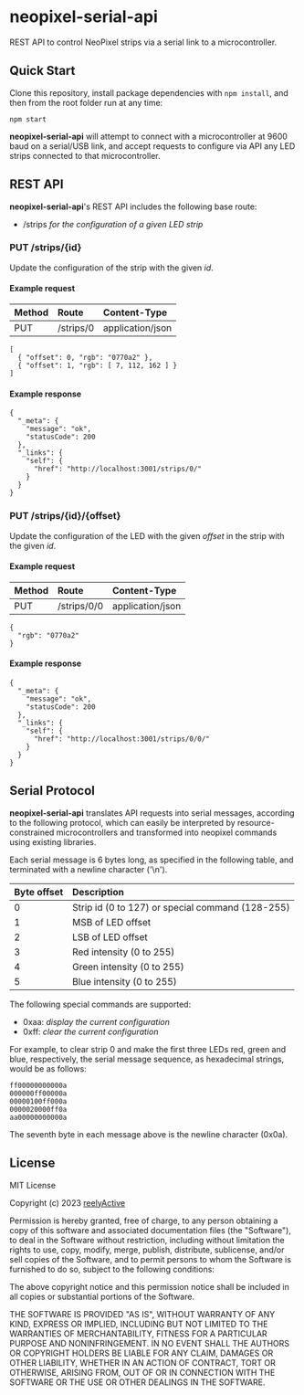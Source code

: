 neopixel-serial-api
===================

REST API to control NeoPixel strips via a serial link to a microcontroller.


Quick Start
-----------

Clone this repository, install package dependencies with `npm install`, and then from the root folder run at any time:

    npm start

__neopixel-serial-api__ will attempt to connect with a microcontroller at 9600 baud on a serial/USB link, and accept requests to configure via API any LED strips connected to that microcontroller.


REST API
--------

__neopixel-serial-api__'s REST API includes the following base route:
- /strips _for the configuration of a given LED strip_

### PUT /strips/{id}

Update the configuration of the strip with the given _id_.

#### Example request

| Method | Route     | Content-Type     |
|:-------|:----------|:-----------------|
| PUT    | /strips/0 | application/json |

    [
      { "offset": 0, "rgb": "0770a2" },
      { "offset": 1, "rgb": [ 7, 112, 162 ] }
    ]

#### Example response

    {
      "_meta": {
        "message": "ok",
        "statusCode": 200
      },
      "_links": {
        "self": {
          "href": "http://localhost:3001/strips/0/"
        }
      }
    }


### PUT /strips/{id}/{offset}

Update the configuration of the LED with the given _offset_ in the strip with the given _id_.

#### Example request

| Method | Route       | Content-Type     |
|:-------|:------------|:-----------------|
| PUT    | /strips/0/0 | application/json |

    {
      "rgb": "0770a2"
    }

#### Example response

    {
      "_meta": {
        "message": "ok",
        "statusCode": 200
      },
      "_links": {
        "self": {
          "href": "http://localhost:3001/strips/0/0/"
        }
      }
    }


Serial Protocol
---------------

__neopixel-serial-api__ translates API requests into serial messages, according to the following protocol, which can easily be interpreted by resource-constrained microcontrollers and transformed into neopixel commands using existing libraries.

Each serial message is 6 bytes long, as specified in the following table, and terminated with a newline character ('\n').

| Byte offset | Description                                      |
|:------------|:-------------------------------------------------|
| 0           | Strip id (0 to 127) or special command (128-255) |
| 1           | MSB of LED offset                                |
| 2           | LSB of LED offset                                |
| 3           | Red intensity (0 to 255)                         |
| 4           | Green intensity (0 to 255)                       |
| 5           | Blue intensity (0 to 255)                        |

The following special commands are supported:
- 0xaa: _display the current configuration_
- 0xff: _clear the current configuration_

For example, to clear strip 0 and make the first three LEDs red, green and blue, respectively, the serial message sequence, as hexadecimal strings, would be as follows:

    ff00000000000a
    000000ff00000a
    00000100ff000a
    0000020000ff0a
    aa00000000000a

The seventh byte in each message above is the newline character (0x0a).


License
-------

MIT License

Copyright (c) 2023 [reelyActive](https://www.reelyactive.com)

Permission is hereby granted, free of charge, to any person obtaining a copy of this software and associated documentation files (the "Software"), to deal in the Software without restriction, including without limitation the rights to use, copy, modify, merge, publish, distribute, sublicense, and/or sell copies of the Software, and to permit persons to whom the Software is furnished to do so, subject to the following conditions:

The above copyright notice and this permission notice shall be included in all copies or substantial portions of the Software.

THE SOFTWARE IS PROVIDED "AS IS", WITHOUT WARRANTY OF ANY KIND, EXPRESS OR 
IMPLIED, INCLUDING BUT NOT LIMITED TO THE WARRANTIES OF MERCHANTABILITY, 
FITNESS FOR A PARTICULAR PURPOSE AND NONINFRINGEMENT. IN NO EVENT SHALL THE 
AUTHORS OR COPYRIGHT HOLDERS BE LIABLE FOR ANY CLAIM, DAMAGES OR OTHER 
LIABILITY, WHETHER IN AN ACTION OF CONTRACT, TORT OR OTHERWISE, ARISING FROM, 
OUT OF OR IN CONNECTION WITH THE SOFTWARE OR THE USE OR OTHER DEALINGS IN 
THE SOFTWARE.